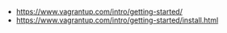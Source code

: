 


* https://www.vagrantup.com/intro/getting-started/
* https://www.vagrantup.com/intro/getting-started/install.html